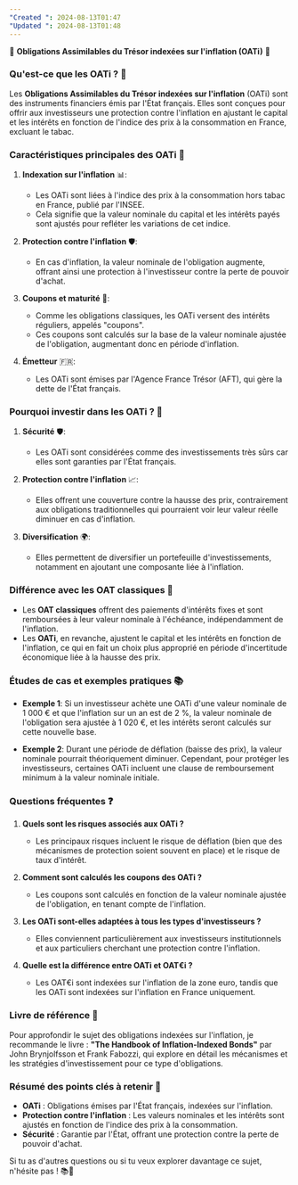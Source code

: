 ```yaml
---
"Created ": 2024-08-13T01:47
"Updated ": 2024-08-13T01:48
---
```

🔎 **Obligations Assimilables du Trésor indexées sur l'inflation (OATi)** 🔎

### Qu'est-ce que les OATi ? 💼

Les **Obligations Assimilables du Trésor indexées sur l'inflation** (OATi) sont des instruments financiers émis par l'État français. Elles sont conçues pour offrir aux investisseurs une protection contre l'inflation en ajustant le capital et les intérêts en fonction de l'indice des prix à la consommation en France, excluant le tabac. 

### Caractéristiques principales des OATi 📝

1. **Indexation sur l'inflation** 📊:
   - Les OATi sont liées à l'indice des prix à la consommation hors tabac en France, publié par l'INSEE.
   - Cela signifie que la valeur nominale du capital et les intérêts payés sont ajustés pour refléter les variations de cet indice.

2. **Protection contre l'inflation** 🛡️:
   - En cas d'inflation, la valeur nominale de l'obligation augmente, offrant ainsi une protection à l'investisseur contre la perte de pouvoir d'achat.

3. **Coupons et maturité** 📅:
   - Comme les obligations classiques, les OATi versent des intérêts réguliers, appelés "coupons".
   - Ces coupons sont calculés sur la base de la valeur nominale ajustée de l'obligation, augmentant donc en période d'inflation.

4. **Émetteur** 🇫🇷:
   - Les OATi sont émises par l'Agence France Trésor (AFT), qui gère la dette de l'État français.

### Pourquoi investir dans les OATi ? 💸

1. **Sécurité** 🛡️:
   - Les OATi sont considérées comme des investissements très sûrs car elles sont garanties par l'État français.

2. **Protection contre l'inflation** 📈:
   - Elles offrent une couverture contre la hausse des prix, contrairement aux obligations traditionnelles qui pourraient voir leur valeur réelle diminuer en cas d'inflation.

3. **Diversification** 🌍:
   - Elles permettent de diversifier un portefeuille d'investissements, notamment en ajoutant une composante liée à l'inflation.

### Différence avec les OAT classiques 🤔

- Les **OAT classiques** offrent des paiements d'intérêts fixes et sont remboursées à leur valeur nominale à l'échéance, indépendamment de l'inflation.
- Les **OATi**, en revanche, ajustent le capital et les intérêts en fonction de l'inflation, ce qui en fait un choix plus approprié en période d'incertitude économique liée à la hausse des prix.

### Études de cas et exemples pratiques 📚

- **Exemple 1**: Si un investisseur achète une OATi d'une valeur nominale de 1 000 € et que l'inflation sur un an est de 2 %, la valeur nominale de l'obligation sera ajustée à 1 020 €, et les intérêts seront calculés sur cette nouvelle base.

- **Exemple 2**: Durant une période de déflation (baisse des prix), la valeur nominale pourrait théoriquement diminuer. Cependant, pour protéger les investisseurs, certaines OATi incluent une clause de remboursement minimum à la valeur nominale initiale.

### Questions fréquentes ❓

1. **Quels sont les risques associés aux OATi ?**
   - Les principaux risques incluent le risque de déflation (bien que des mécanismes de protection soient souvent en place) et le risque de taux d'intérêt.

2. **Comment sont calculés les coupons des OATi ?**
   - Les coupons sont calculés en fonction de la valeur nominale ajustée de l'obligation, en tenant compte de l'inflation.

3. **Les OATi sont-elles adaptées à tous les types d'investisseurs ?**
   - Elles conviennent particulièrement aux investisseurs institutionnels et aux particuliers cherchant une protection contre l'inflation.

4. **Quelle est la différence entre OATi et OAT€i ?**
   - Les OAT€i sont indexées sur l'inflation de la zone euro, tandis que les OATi sont indexées sur l'inflation en France uniquement.

### Livre de référence 📖

Pour approfondir le sujet des obligations indexées sur l'inflation, je recommande le livre : **"The Handbook of Inflation-Indexed Bonds"** par John Brynjolfsson et Frank Fabozzi, qui explore en détail les mécanismes et les stratégies d'investissement pour ce type d'obligations.

### Résumé des points clés à retenir 🎯

- **OATi** : Obligations émises par l'État français, indexées sur l'inflation.
- **Protection contre l'inflation** : Les valeurs nominales et les intérêts sont ajustés en fonction de l'indice des prix à la consommation.
- **Sécurité** : Garantie par l'État, offrant une protection contre la perte de pouvoir d'achat.

Si tu as d'autres questions ou si tu veux explorer davantage ce sujet, n'hésite pas ! 📚💬